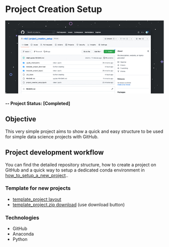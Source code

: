 # Project Creation Setup

![alternative text](template_project_layout/reports/img/readme_image.jpg)

#### -- Project Status: [Completed]

## Objective
This very simple project aims to show a quick and easy structure to be used for simple data science projects with GitHub.

## Project development workflow
You can find the detailed repository structure, how to create a project on GitHub and a quick way to setup a dedicated conda environment in [how_to_setup_a_new_project](how_to_setup_a_new_project.ipynb)..

### Template for new projects
* [template_project layout](template_project_layout/)
* [template_project.zip download](template_project_download/template_project.zip) (use download button)

### Technologies
* GitHub
* Anaconda
* Python
